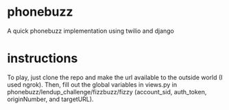# phonebuzz
A quick phonebuzz implementation using twilio and django

# instructions
To play, just clone the repo and make the url available to the outside world (I used ngrok). Then, fill out the global variables in views.py in phonebuzz/lendup_challenge/fizzbuzz/fizzy (account_sid, auth_token, originNumber, and targetURL).
